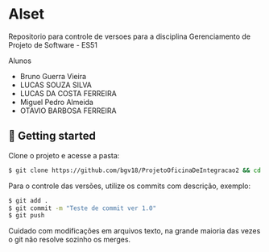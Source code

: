 # Alset
 Repositorio para controle de versoes para a disciplina Gerenciamento de Projeto de Software - ES51
 
  Alunos
  - Bruno Guerra Vieira
  - LUCAS SOUZA SILVA
  - LUCAS DA COSTA FERREIRA
  - Miguel Pedro Almeida
  - OTAVIO BARBOSA FERREIRA

  ## 🚀 Getting started

  Clone o projeto e acesse a pasta:

  ```bash
  $ git clone https://github.com/bgv18/ProjetoOficinaDeIntegracao2 && cd ProjetoOficinaDeIntegracao2
  ```
  Para o controle das versões, utilize os commits com descrição, exemplo:
  ```bash
  $ git add .
  $ git commit -m "Teste de commit ver 1.0"
  $ git push
  ```
  Cuidado com modificações em arquivos texto, na grande maioria das vezes o git não resolve sozinho os merges.


